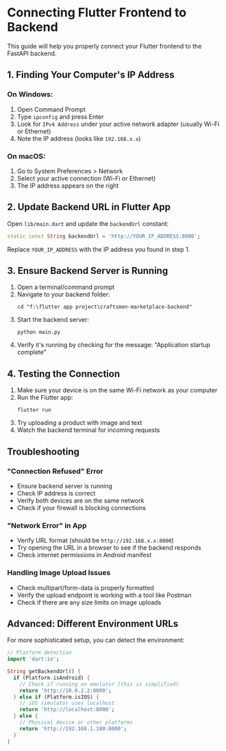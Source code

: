 # Connecting Flutter Frontend to Backend

This guide will help you properly connect your Flutter frontend to the FastAPI backend.

## 1. Finding Your Computer's IP Address

### On Windows:
1. Open Command Prompt
2. Type `ipconfig` and press Enter
3. Look for `IPv4 Address` under your active network adapter (usually Wi-Fi or Ethernet)
4. Note the IP address (looks like `192.168.x.x`)

### On macOS:
1. Go to System Preferences > Network
2. Select your active connection (Wi-Fi or Ethernet)
3. The IP address appears on the right

## 2. Update Backend URL in Flutter App

Open `lib/main.dart` and update the `backendUrl` constant:

```dart
static const String backendUrl = 'http://YOUR_IP_ADDRESS:8000';
```

Replace `YOUR_IP_ADDRESS` with the IP address you found in step 1.

## 3. Ensure Backend Server is Running

1. Open a terminal/command prompt
2. Navigate to your backend folder:
   ```
   cd "f:\flutter app project\craftsmen-marketplace-backend"
   ```
3. Start the backend server:
   ```
   python main.py
   ```
4. Verify it's running by checking for the message: "Application startup complete"

## 4. Testing the Connection

1. Make sure your device is on the same Wi-Fi network as your computer
2. Run the Flutter app:
   ```
   flutter run
   ```
3. Try uploading a product with image and text
4. Watch the backend terminal for incoming requests

## Troubleshooting

### "Connection Refused" Error
- Ensure backend server is running
- Check IP address is correct
- Verify both devices are on the same network
- Check if your firewall is blocking connections

### "Network Error" in App
- Verify URL format (should be `http://192.168.x.x:8000`)
- Try opening the URL in a browser to see if the backend responds
- Check internet permissions in Android manifest

### Handling Image Upload Issues
- Check multipart/form-data is properly formatted
- Verify the upload endpoint is working with a tool like Postman
- Check if there are any size limits on image uploads

## Advanced: Different Environment URLs

For more sophisticated setup, you can detect the environment:

```dart
// Platform detection
import 'dart:io';

String getBackendUrl() {
  if (Platform.isAndroid) {
    // Check if running on emulator (this is simplified)
    return 'http://10.0.2.2:8000';
  } else if (Platform.isIOS) {
    // iOS simulator uses localhost
    return 'http://localhost:8000';
  } else {
    // Physical device or other platforms
    return 'http://192.168.1.100:8000';
  }
}
```
